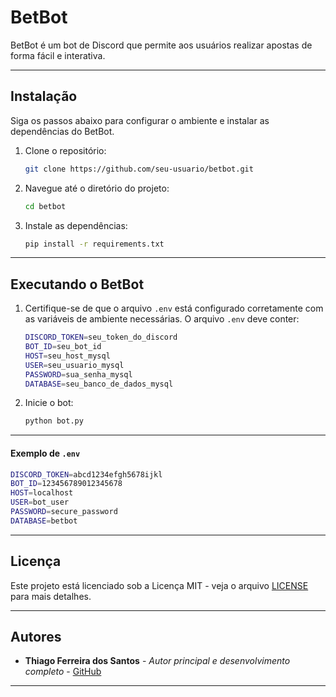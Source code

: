 # BetBot

BetBot é um bot de Discord que permite aos usuários realizar apostas de forma fácil e interativa.

----

## Instalação

Siga os passos abaixo para configurar o ambiente e instalar as dependências do BetBot.

1. Clone o repositório:
   ```bash
   git clone https://github.com/seu-usuario/betbot.git
   ```

2. Navegue até o diretório do projeto:
   ```bash
   cd betbot
   ```

3. Instale as dependências:
   ```bash
   pip install -r requirements.txt
   ```

---

## Executando o BetBot

1. Certifique-se de que o arquivo `.env` está configurado corretamente com as variáveis de ambiente necessárias. O arquivo `.env` deve conter:

   ```bash
   DISCORD_TOKEN=seu_token_do_discord
   BOT_ID=seu_bot_id
   HOST=seu_host_mysql
   USER=seu_usuario_mysql
   PASSWORD=sua_senha_mysql
   DATABASE=seu_banco_de_dados_mysql
   ```

2. Inicie o bot:

   ```bash
   python bot.py
   ```

---

#### Exemplo de `.env`
   
   ```bash
   DISCORD_TOKEN=abcd1234efgh5678ijkl
   BOT_ID=123456789012345678
   HOST=localhost
   USER=bot_user
   PASSWORD=secure_password
   DATABASE=betbot
   ```

---

## Licença

Este projeto está licenciado sob a Licença MIT - veja o arquivo [LICENSE](LICENSE) para mais detalhes.

---

## Autores

- **Thiago Ferreira dos Santos** - *Autor principal e desenvolvimento completo* - [GitHub](https://github.com/haterkkj)

---